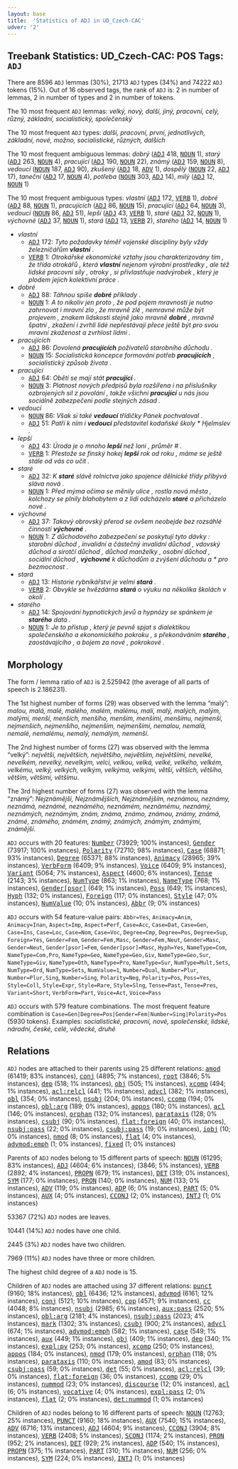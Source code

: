```yaml
---
layout: base
title:  'Statistics of ADJ in UD_Czech-CAC'
udver: '2'
---
```


## Treebank Statistics: UD_Czech-CAC: POS Tags: `ADJ`

There are 8596 `ADJ` lemmas (30%), 21713 `ADJ` types (34%) and 74222 `ADJ` tokens (15%).
Out of 16 observed tags, the rank of `ADJ` is: 2 in number of lemmas, 2 in number of types and 2 in number of tokens.

The 10 most frequent `ADJ` lemmas: <em>velký, nový, další, jiný, pracovní, celý, různý, základní, socialistický, společenský</em>

The 10 most frequent `ADJ` types:  <em>další, pracovní, první, jednotlivých, základní, nové, možno, socialistické, různých, dalších</em>

The 10 most frequent ambiguous lemmas: <em>dobrý</em> (<tt><a href="cs_cac-pos-ADJ.html">ADJ</a></tt> 418, <tt><a href="cs_cac-pos-NOUN.html">NOUN</a></tt> 1), <em>starý</em> (<tt><a href="cs_cac-pos-ADJ.html">ADJ</a></tt> 263, <tt><a href="cs_cac-pos-NOUN.html">NOUN</a></tt> 4), <em>pracující</em> (<tt><a href="cs_cac-pos-ADJ.html">ADJ</a></tt> 190, <tt><a href="cs_cac-pos-NOUN.html">NOUN</a></tt> 22), <em>známý</em> (<tt><a href="cs_cac-pos-ADJ.html">ADJ</a></tt> 159, <tt><a href="cs_cac-pos-NOUN.html">NOUN</a></tt> 8), <em>vedoucí</em> (<tt><a href="cs_cac-pos-NOUN.html">NOUN</a></tt> 187, <tt><a href="cs_cac-pos-ADJ.html">ADJ</a></tt> 90), <em>zkušený</em> (<tt><a href="cs_cac-pos-ADJ.html">ADJ</a></tt> 18, <tt><a href="cs_cac-pos-ADV.html">ADV</a></tt> 1), <em>dospělý</em> (<tt><a href="cs_cac-pos-NOUN.html">NOUN</a></tt> 22, <tt><a href="cs_cac-pos-ADJ.html">ADJ</a></tt> 17), <em>taneční</em> (<tt><a href="cs_cac-pos-ADJ.html">ADJ</a></tt> 17, <tt><a href="cs_cac-pos-NOUN.html">NOUN</a></tt> 4), <em>potřeba</em> (<tt><a href="cs_cac-pos-NOUN.html">NOUN</a></tt> 303, <tt><a href="cs_cac-pos-ADJ.html">ADJ</a></tt> 14), <em>milý</em> (<tt><a href="cs_cac-pos-ADJ.html">ADJ</a></tt> 12, <tt><a href="cs_cac-pos-NOUN.html">NOUN</a></tt> 1)

The 10 most frequent ambiguous types:  <em>vlastní</em> (<tt><a href="cs_cac-pos-ADJ.html">ADJ</a></tt> 172, <tt><a href="cs_cac-pos-VERB.html">VERB</a></tt> 1), <em>dobré</em> (<tt><a href="cs_cac-pos-ADJ.html">ADJ</a></tt> 88, <tt><a href="cs_cac-pos-NOUN.html">NOUN</a></tt> 1), <em>pracujících</em> (<tt><a href="cs_cac-pos-ADJ.html">ADJ</a></tt> 86, <tt><a href="cs_cac-pos-NOUN.html">NOUN</a></tt> 15), <em>pracující</em> (<tt><a href="cs_cac-pos-ADJ.html">ADJ</a></tt> 64, <tt><a href="cs_cac-pos-NOUN.html">NOUN</a></tt> 3), <em>vedoucí</em> (<tt><a href="cs_cac-pos-NOUN.html">NOUN</a></tt> 86, <tt><a href="cs_cac-pos-ADJ.html">ADJ</a></tt> 51), <em>lepší</em> (<tt><a href="cs_cac-pos-ADJ.html">ADJ</a></tt> 43, <tt><a href="cs_cac-pos-VERB.html">VERB</a></tt> 1), <em>staré</em> (<tt><a href="cs_cac-pos-ADJ.html">ADJ</a></tt> 32, <tt><a href="cs_cac-pos-NOUN.html">NOUN</a></tt> 1), <em>výchovné</em> (<tt><a href="cs_cac-pos-ADJ.html">ADJ</a></tt> 37, <tt><a href="cs_cac-pos-NOUN.html">NOUN</a></tt> 1), <em>stará</em> (<tt><a href="cs_cac-pos-ADJ.html">ADJ</a></tt> 13, <tt><a href="cs_cac-pos-VERB.html">VERB</a></tt> 2), <em>starého</em> (<tt><a href="cs_cac-pos-ADJ.html">ADJ</a></tt> 14, <tt><a href="cs_cac-pos-NOUN.html">NOUN</a></tt> 1)


* <em>vlastní</em>
  * <tt><a href="cs_cac-pos-ADJ.html">ADJ</a></tt> 172: <em>Tyto požadavky téměř vojenské disciplíny byly vždy železničářům <b>vlastní</b> .</em>
  * <tt><a href="cs_cac-pos-VERB.html">VERB</a></tt> 1: <em>Otrokářské ekonomické vztahy jsou charakterizovány tím , že třída otrokářů , která <b>vlastní</b> nejenom výrobní prostředky , ale též lidské pracovní síly , otroky , si přivlastňuje nadvýrobek , který je plodem jejich kolektivní práce .</em>
* <em>dobré</em>
  * <tt><a href="cs_cac-pos-ADJ.html">ADJ</a></tt> 88: <em>Táhnou spíše <b>dobré</b> příklady .</em>
  * <tt><a href="cs_cac-pos-NOUN.html">NOUN</a></tt> 1: <em>A to nikoliv jen proto , že pod pojem mravnosti je nutno zahrnovat i mravní zlo , že mravně zlé , nemravné může být projevem , znakem lidskosti stejně jako mravně <b>dobré</b> , mravně špatní , zkažení i zvrhlí lidé nepřestávají přece ještě být pro svou mravní zkaženost a zvrhlost lidmi .</em>
* <em>pracujících</em>
  * <tt><a href="cs_cac-pos-ADJ.html">ADJ</a></tt> 86: <em>Dovolená <b>pracujících</b> poživatelů starobního důchodu .</em>
  * <tt><a href="cs_cac-pos-NOUN.html">NOUN</a></tt> 15: <em>Socialistická koncepce formování potřeb <b>pracujících</b> , socialistický způsob života .</em>
* <em>pracující</em>
  * <tt><a href="cs_cac-pos-ADJ.html">ADJ</a></tt> 64: <em>Obětí se mají stát <b>pracující</b> .</em>
  * <tt><a href="cs_cac-pos-NOUN.html">NOUN</a></tt> 3: <em>Platnost nových předpisů byla rozšířena i na příslušníky ozbrojených sil z povolání , takže všichni <b>pracující</b> u nás jsou sociálně zabezpečeni podle stejných zásad .</em>
* <em>vedoucí</em>
  * <tt><a href="cs_cac-pos-NOUN.html">NOUN</a></tt> 86: <em>Však si také <b>vedoucí</b> třídičky Pánek pochvaloval .</em>
  * <tt><a href="cs_cac-pos-ADJ.html">ADJ</a></tt> 51: <em>Patří k nim i <b>vedoucí</b> představitel kodaňské školy * Hjelmslev .</em>
* <em>lepší</em>
  * <tt><a href="cs_cac-pos-ADJ.html">ADJ</a></tt> 43: <em>Úroda je o mnoho <b>lepší</b> než loni , průměr # .</em>
  * <tt><a href="cs_cac-pos-VERB.html">VERB</a></tt> 1: <em>Přestože se finský hokej <b>lepší</b> rok od roku , máme se ještě stále od vás co učit .</em>
* <em>staré</em>
  * <tt><a href="cs_cac-pos-ADJ.html">ADJ</a></tt> 32: <em>K <b>staré</b> slávě rolnictva jako spojence dělnické třídy přibývá sláva nová .</em>
  * <tt><a href="cs_cac-pos-NOUN.html">NOUN</a></tt> 1: <em>Před mýma očima se měnily ulice , rostla nová města , kolchozy se plnily blahobytem a z lidí odcházelo <b>staré</b> a přicházelo nové .</em>
* <em>výchovné</em>
  * <tt><a href="cs_cac-pos-ADJ.html">ADJ</a></tt> 37: <em>Takový obrovský přerod se ovšem neobejde bez rozsáhlé činnosti <b>výchovné</b> .</em>
  * <tt><a href="cs_cac-pos-NOUN.html">NOUN</a></tt> 1: <em>Z důchodového zabezpečení se poskytují tyto dávky : starobní důchod , invalidní a částečný invalidní důchod , vdovský důchod a sirotčí důchod , důchod manželky , osobní důchod , sociální důchod , <b>výchovné</b> k důchodům a zvýšení důchodu a * pro bezmocnost .</em>
* <em>stará</em>
  * <tt><a href="cs_cac-pos-ADJ.html">ADJ</a></tt> 13: <em>Historie rybníkářství je velmi <b>stará</b> .</em>
  * <tt><a href="cs_cac-pos-VERB.html">VERB</a></tt> 2: <em>Obvykle se hvězdárna <b>stará</b> o výuku na několika školách v okolí .</em>
* <em>starého</em>
  * <tt><a href="cs_cac-pos-ADJ.html">ADJ</a></tt> 14: <em>Spojování hypnotických jevů a hypnózy se spánkem je <b>starého</b> data .</em>
  * <tt><a href="cs_cac-pos-NOUN.html">NOUN</a></tt> 1: <em>Je to přístup , který je pevně spjat s dialektikou společenského a ekonomického pokroku , s překonáváním <b>starého</b> , zaostávajícího , a bojem za nové , pokrokové .</em>

## Morphology

The form / lemma ratio of `ADJ` is 2.525942 (the average of all parts of speech is 2.186231).

The 1st highest number of forms (29) was observed with the lemma “malý”: <em>malou, malá, malé, malého, malém, malému, malí, malý, malých, malým, malými, menší, menších, menšího, menším, menšími, menšímu, nejmenší, nejmenších, nejmenšího, nejmenším, nejmenšími, nemalou, nemalá, nemalé, nemalému, nemalý, nemalým, nemenší</em>.

The 2nd highest number of forms (27) was observed with the lemma “velký”: <em>největší, největších, největšího, největším, největšími, nevelké, nevelkém, nevelký, nevelkým, velcí, velkou, velká, velké, velkého, velkém, velkému, velký, velkých, velkým, velkýma, velkými, větší, větších, většího, větším, většími, většímu</em>.

The 3rd highest number of forms (27) was observed with the lemma “známý”: <em>Nejznámější, Nejznámějších, Nejznámějším, neznámou, neznámy, neznámá, neznámé, neznámého, neznámém, neznámému, neznámý, neznámých, neznámým, znám, známa, známo, známou, známy, známá, známé, známého, známém, známý, známých, známým, známými, známější</em>.

`ADJ` occurs with 20 features: <tt><a href="cs_cac-feat-Number.html">Number</a></tt> (73929; 100% instances), <tt><a href="cs_cac-feat-Gender.html">Gender</a></tt> (73917; 100% instances), <tt><a href="cs_cac-feat-Polarity.html">Polarity</a></tt> (72710; 98% instances), <tt><a href="cs_cac-feat-Case.html">Case</a></tt> (68871; 93% instances), <tt><a href="cs_cac-feat-Degree.html">Degree</a></tt> (65371; 88% instances), <tt><a href="cs_cac-feat-Animacy.html">Animacy</a></tt> (28965; 39% instances), <tt><a href="cs_cac-feat-VerbForm.html">VerbForm</a></tt> (6409; 9% instances), <tt><a href="cs_cac-feat-Voice.html">Voice</a></tt> (6409; 9% instances), <tt><a href="cs_cac-feat-Variant.html">Variant</a></tt> (5064; 7% instances), <tt><a href="cs_cac-feat-Aspect.html">Aspect</a></tt> (4600; 6% instances), <tt><a href="cs_cac-feat-Tense.html">Tense</a></tt> (2143; 3% instances), <tt><a href="cs_cac-feat-NumType.html">NumType</a></tt> (863; 1% instances), <tt><a href="cs_cac-feat-NameType.html">NameType</a></tt> (768; 1% instances), <tt><a href="cs_cac-feat-Gender-psor.html">Gender[psor]</a></tt> (649; 1% instances), <tt><a href="cs_cac-feat-Poss.html">Poss</a></tt> (649; 1% instances), <tt><a href="cs_cac-feat-Hyph.html">Hyph</a></tt> (132; 0% instances), <tt><a href="cs_cac-feat-Foreign.html">Foreign</a></tt> (117; 0% instances), <tt><a href="cs_cac-feat-Style.html">Style</a></tt> (47; 0% instances), <tt><a href="cs_cac-feat-NumValue.html">NumValue</a></tt> (10; 0% instances), <tt><a href="cs_cac-feat-Abbr.html">Abbr</a></tt> (9; 0% instances)

`ADJ` occurs with 54 feature-value pairs: `Abbr=Yes`, `Animacy=Anim`, `Animacy=Inan`, `Aspect=Imp`, `Aspect=Perf`, `Case=Acc`, `Case=Dat`, `Case=Gen`, `Case=Ins`, `Case=Loc`, `Case=Nom`, `Case=Voc`, `Degree=Cmp`, `Degree=Pos`, `Degree=Sup`, `Foreign=Yes`, `Gender=Fem`, `Gender=Fem,Masc`, `Gender=Fem,Neut`, `Gender=Masc`, `Gender=Neut`, `Gender[psor]=Fem`, `Gender[psor]=Masc`, `Hyph=Yes`, `NameType=Com`, `NameType=Com,Pro`, `NameType=Geo`, `NameType=Geo,Giv`, `NameType=Geo,Sur`, `NameType=Giv`, `NameType=Oth`, `NameType=Pro`, `NameType=Sur`, `NumType=Mult,Sets`, `NumType=Ord`, `NumType=Sets`, `NumValue=1`, `Number=Dual`, `Number=Plur`, `Number=Plur,Sing`, `Number=Sing`, `Polarity=Neg`, `Polarity=Pos`, `Poss=Yes`, `Style=Coll`, `Style=Expr`, `Style=Rare`, `Style=Slng`, `Tense=Past`, `Tense=Pres`, `Variant=Short`, `VerbForm=Part`, `Voice=Act`, `Voice=Pass`

`ADJ` occurs with 579 feature combinations.
The most frequent feature combination is `Case=Gen|Degree=Pos|Gender=Fem|Number=Sing|Polarity=Pos` (5930 tokens).
Examples: <em>socialistické, pracovní, nové, společenské, lidské, národní, české, celé, vědecké, druhé</em>


## Relations

`ADJ` nodes are attached to their parents using 25 different relations: <tt><a href="cs_cac-dep-amod.html">amod</a></tt> (61419; 83% instances), <tt><a href="cs_cac-dep-conj.html">conj</a></tt> (4895; 7% instances), <tt><a href="cs_cac-dep-root.html">root</a></tt> (3846; 5% instances), <tt><a href="cs_cac-dep-dep.html">dep</a></tt> (518; 1% instances), <tt><a href="cs_cac-dep-obj.html">obj</a></tt> (505; 1% instances), <tt><a href="cs_cac-dep-xcomp.html">xcomp</a></tt> (494; 1% instances), <tt><a href="cs_cac-dep-acl-relcl.html">acl:relcl</a></tt> (441; 1% instances), <tt><a href="cs_cac-dep-advcl.html">advcl</a></tt> (382; 1% instances), <tt><a href="cs_cac-dep-obl.html">obl</a></tt> (354; 0% instances), <tt><a href="cs_cac-dep-nsubj.html">nsubj</a></tt> (204; 0% instances), <tt><a href="cs_cac-dep-ccomp.html">ccomp</a></tt> (194; 0% instances), <tt><a href="cs_cac-dep-obl-arg.html">obl:arg</a></tt> (189; 0% instances), <tt><a href="cs_cac-dep-appos.html">appos</a></tt> (180; 0% instances), <tt><a href="cs_cac-dep-acl.html">acl</a></tt> (146; 0% instances), <tt><a href="cs_cac-dep-orphan.html">orphan</a></tt> (132; 0% instances), <tt><a href="cs_cac-dep-parataxis.html">parataxis</a></tt> (128; 0% instances), <tt><a href="cs_cac-dep-csubj.html">csubj</a></tt> (90; 0% instances), <tt><a href="cs_cac-dep-flat-foreign.html">flat:foreign</a></tt> (40; 0% instances), <tt><a href="cs_cac-dep-nsubj-pass.html">nsubj:pass</a></tt> (22; 0% instances), <tt><a href="cs_cac-dep-csubj-pass.html">csubj:pass</a></tt> (19; 0% instances), <tt><a href="cs_cac-dep-iobj.html">iobj</a></tt> (10; 0% instances), <tt><a href="cs_cac-dep-nmod.html">nmod</a></tt> (8; 0% instances), <tt><a href="cs_cac-dep-flat.html">flat</a></tt> (4; 0% instances), <tt><a href="cs_cac-dep-advmod-emph.html">advmod:emph</a></tt> (1; 0% instances), <tt><a href="cs_cac-dep-fixed.html">fixed</a></tt> (1; 0% instances)

Parents of `ADJ` nodes belong to 15 different parts of speech: <tt><a href="cs_cac-pos-NOUN.html">NOUN</a></tt> (61295; 83% instances), <tt><a href="cs_cac-pos-ADJ.html">ADJ</a></tt> (4604; 6% instances),  (3846; 5% instances), <tt><a href="cs_cac-pos-VERB.html">VERB</a></tt> (2892; 4% instances), <tt><a href="cs_cac-pos-PROPN.html">PROPN</a></tt> (679; 1% instances), <tt><a href="cs_cac-pos-DET.html">DET</a></tt> (319; 0% instances), <tt><a href="cs_cac-pos-SYM.html">SYM</a></tt> (177; 0% instances), <tt><a href="cs_cac-pos-PRON.html">PRON</a></tt> (140; 0% instances), <tt><a href="cs_cac-pos-NUM.html">NUM</a></tt> (133; 0% instances), <tt><a href="cs_cac-pos-ADV.html">ADV</a></tt> (119; 0% instances), <tt><a href="cs_cac-pos-ADP.html">ADP</a></tt> (6; 0% instances), <tt><a href="cs_cac-pos-PART.html">PART</a></tt> (5; 0% instances), <tt><a href="cs_cac-pos-AUX.html">AUX</a></tt> (4; 0% instances), <tt><a href="cs_cac-pos-CCONJ.html">CCONJ</a></tt> (2; 0% instances), <tt><a href="cs_cac-pos-INTJ.html">INTJ</a></tt> (1; 0% instances)

53367 (72%) `ADJ` nodes are leaves.

10441 (14%) `ADJ` nodes have one child.

2445 (3%) `ADJ` nodes have two children.

7969 (11%) `ADJ` nodes have three or more children.

The highest child degree of a `ADJ` node is 15.

Children of `ADJ` nodes are attached using 37 different relations: <tt><a href="cs_cac-dep-punct.html">punct</a></tt> (9160; 18% instances), <tt><a href="cs_cac-dep-obl.html">obl</a></tt> (6436; 12% instances), <tt><a href="cs_cac-dep-advmod.html">advmod</a></tt> (6161; 12% instances), <tt><a href="cs_cac-dep-conj.html">conj</a></tt> (5121; 10% instances), <tt><a href="cs_cac-dep-cop.html">cop</a></tt> (4571; 9% instances), <tt><a href="cs_cac-dep-cc.html">cc</a></tt> (4048; 8% instances), <tt><a href="cs_cac-dep-nsubj.html">nsubj</a></tt> (2985; 6% instances), <tt><a href="cs_cac-dep-aux-pass.html">aux:pass</a></tt> (2520; 5% instances), <tt><a href="cs_cac-dep-obl-arg.html">obl:arg</a></tt> (2181; 4% instances), <tt><a href="cs_cac-dep-nsubj-pass.html">nsubj:pass</a></tt> (2023; 4% instances), <tt><a href="cs_cac-dep-mark.html">mark</a></tt> (1302; 3% instances), <tt><a href="cs_cac-dep-csubj.html">csubj</a></tt> (900; 2% instances), <tt><a href="cs_cac-dep-advcl.html">advcl</a></tt> (674; 1% instances), <tt><a href="cs_cac-dep-advmod-emph.html">advmod:emph</a></tt> (582; 1% instances), <tt><a href="cs_cac-dep-case.html">case</a></tt> (549; 1% instances), <tt><a href="cs_cac-dep-aux.html">aux</a></tt> (449; 1% instances), <tt><a href="cs_cac-dep-obj.html">obj</a></tt> (409; 1% instances), <tt><a href="cs_cac-dep-dep.html">dep</a></tt> (340; 1% instances), <tt><a href="cs_cac-dep-expl-pv.html">expl:pv</a></tt> (253; 0% instances), <tt><a href="cs_cac-dep-xcomp.html">xcomp</a></tt> (250; 0% instances), <tt><a href="cs_cac-dep-appos.html">appos</a></tt> (184; 0% instances), <tt><a href="cs_cac-dep-nmod.html">nmod</a></tt> (179; 0% instances), <tt><a href="cs_cac-dep-orphan.html">orphan</a></tt> (118; 0% instances), <tt><a href="cs_cac-dep-parataxis.html">parataxis</a></tt> (110; 0% instances), <tt><a href="cs_cac-dep-amod.html">amod</a></tt> (83; 0% instances), <tt><a href="cs_cac-dep-csubj-pass.html">csubj:pass</a></tt> (59; 0% instances), <tt><a href="cs_cac-dep-det.html">det</a></tt> (55; 0% instances), <tt><a href="cs_cac-dep-acl-relcl.html">acl:relcl</a></tt> (39; 0% instances), <tt><a href="cs_cac-dep-flat-foreign.html">flat:foreign</a></tt> (36; 0% instances), <tt><a href="cs_cac-dep-ccomp.html">ccomp</a></tt> (29; 0% instances), <tt><a href="cs_cac-dep-nummod.html">nummod</a></tt> (23; 0% instances), <tt><a href="cs_cac-dep-discourse.html">discourse</a></tt> (12; 0% instances), <tt><a href="cs_cac-dep-acl.html">acl</a></tt> (6; 0% instances), <tt><a href="cs_cac-dep-vocative.html">vocative</a></tt> (4; 0% instances), <tt><a href="cs_cac-dep-expl-pass.html">expl:pass</a></tt> (2; 0% instances), <tt><a href="cs_cac-dep-flat.html">flat</a></tt> (2; 0% instances), <tt><a href="cs_cac-dep-det-nummod.html">det:nummod</a></tt> (1; 0% instances)

Children of `ADJ` nodes belong to 16 different parts of speech: <tt><a href="cs_cac-pos-NOUN.html">NOUN</a></tt> (12763; 25% instances), <tt><a href="cs_cac-pos-PUNCT.html">PUNCT</a></tt> (9160; 18% instances), <tt><a href="cs_cac-pos-AUX.html">AUX</a></tt> (7540; 15% instances), <tt><a href="cs_cac-pos-ADV.html">ADV</a></tt> (6716; 13% instances), <tt><a href="cs_cac-pos-ADJ.html">ADJ</a></tt> (4604; 9% instances), <tt><a href="cs_cac-pos-CCONJ.html">CCONJ</a></tt> (3904; 8% instances), <tt><a href="cs_cac-pos-VERB.html">VERB</a></tt> (2408; 5% instances), <tt><a href="cs_cac-pos-SCONJ.html">SCONJ</a></tt> (1174; 2% instances), <tt><a href="cs_cac-pos-PRON.html">PRON</a></tt> (952; 2% instances), <tt><a href="cs_cac-pos-DET.html">DET</a></tt> (929; 2% instances), <tt><a href="cs_cac-pos-ADP.html">ADP</a></tt> (540; 1% instances), <tt><a href="cs_cac-pos-PROPN.html">PROPN</a></tt> (375; 1% instances), <tt><a href="cs_cac-pos-PART.html">PART</a></tt> (310; 1% instances), <tt><a href="cs_cac-pos-NUM.html">NUM</a></tt> (256; 0% instances), <tt><a href="cs_cac-pos-SYM.html">SYM</a></tt> (224; 0% instances), <tt><a href="cs_cac-pos-INTJ.html">INTJ</a></tt> (1; 0% instances)

